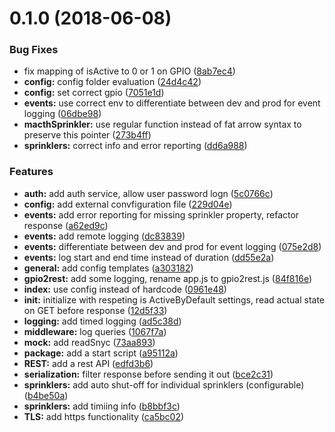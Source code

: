 <a name="0.1.0"></a>
# 0.1.0 (2018-06-08)


### Bug Fixes

* fix mapping of isActive to 0 or 1 on GPIO ([8ab7ec4](https://github.com/wzr1337/bartschlagio/commit/8ab7ec4))
* **config:** config folder evaluation ([24d4c42](https://github.com/wzr1337/bartschlagio/commit/24d4c42))
* **config:** set correct gpio ([7051e1d](https://github.com/wzr1337/bartschlagio/commit/7051e1d))
* **events:** use correct env to differentiate between dev and prod for event logging ([06dbe98](https://github.com/wzr1337/bartschlagio/commit/06dbe98))
* **macthSprinkler:** use regular function instead of fat arrow syntax to preserve this pointer ([273b4ff](https://github.com/wzr1337/bartschlagio/commit/273b4ff))
* **sprinklers:** correct info and error reporting ([dd6a988](https://github.com/wzr1337/bartschlagio/commit/dd6a988))


### Features

* **auth:** add auth service, allow user password logn ([5c0766c](https://github.com/wzr1337/bartschlagio/commit/5c0766c))
* **config:** add external convfiguration file ([229d04e](https://github.com/wzr1337/bartschlagio/commit/229d04e))
* **events:** add error reporting for missing sprinkler property, refactor response ([a62ed9c](https://github.com/wzr1337/bartschlagio/commit/a62ed9c))
* **events:** add remote logging ([dc83839](https://github.com/wzr1337/bartschlagio/commit/dc83839))
* **events:** differentiate between dev and prod for event logging ([075e2d8](https://github.com/wzr1337/bartschlagio/commit/075e2d8))
* **events:** log start and end time instead of duration ([dd55e2a](https://github.com/wzr1337/bartschlagio/commit/dd55e2a))
* **general:** add config templates ([a303182](https://github.com/wzr1337/bartschlagio/commit/a303182))
* **gpio2rest:** add some logging, rename app.js to gpio2rest.js ([84f816e](https://github.com/wzr1337/bartschlagio/commit/84f816e))
* **index:** use config instead of hardcode ([0961e48](https://github.com/wzr1337/bartschlagio/commit/0961e48))
* **init:** initialize with respeting is ActiveByDefault settings, read actual state on GET before response ([12d5f33](https://github.com/wzr1337/bartschlagio/commit/12d5f33))
* **logging:** add timed logging ([ad5c38d](https://github.com/wzr1337/bartschlagio/commit/ad5c38d))
* **middleware:** log queries ([1067f7a](https://github.com/wzr1337/bartschlagio/commit/1067f7a))
* **mock:** add readSnyc ([73aa893](https://github.com/wzr1337/bartschlagio/commit/73aa893))
* **package:** add a start script ([a95112a](https://github.com/wzr1337/bartschlagio/commit/a95112a))
* **REST:** add a rest API ([edfd3b6](https://github.com/wzr1337/bartschlagio/commit/edfd3b6))
* **serialization:** filter response before sending it out ([bce2c31](https://github.com/wzr1337/bartschlagio/commit/bce2c31))
* **sprinklers:** add auto shut-off for individual sprinklers (configurable) ([b4be50a](https://github.com/wzr1337/bartschlagio/commit/b4be50a))
* **sprinklers:** add timiing info ([b8bbf3c](https://github.com/wzr1337/bartschlagio/commit/b8bbf3c))
* **TLS:** add https functionality ([ca5bc02](https://github.com/wzr1337/bartschlagio/commit/ca5bc02))



